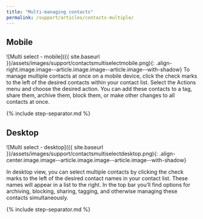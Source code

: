 ```yaml
---
title: "Multi-managing contacts"
permalink: /support/articles/contacts-multiple/
---
```


## Mobile

![Multi select - mobile]({{ site.baseurl }}/assets/images/support/contactsmultiselectmobile.png){: .align-right.image.image--article.image.image--article.image--with-shadow} To manage multiple contacts at once on a mobile device, click the check marks to the left of the desired contacts within your contact list. Select the Actions menu and choose the desired action. You can add these contacts to a tag, share them, archive them, block them, or make other changes to all contacts at once.

{% include step-separator.md %}

## Desktop

![Multi select - desktop]({{ site.baseurl }}/assets/images/support/contactsmultiselectdesktop.png){: .align-center.image.image--article.image.image--article.image--with-shadow}

In desktop view, you can select multiple contacts by clicking the check marks to the left of the desired contact names in your contact list. These names will appear in a list to the right. In the top bar you’ll find options for archiving, blocking, sharing, tagging, and otherwise managing these contacts simultaneously.

{% include step-separator.md %}
